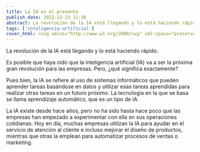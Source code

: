 ```yaml
---
title: La IA es el presente
publish_date: 2022-12-23 11:30
abstract: La revolución de la IA está llegando y lo está haciendo rápido.
tags: ['inteligencia-artificial']
cover_html: <svg xmlns="http://www.w3.org/2000/svg" xml:space="preserve" style="enable-background:new 0 0 119.25 122.88" viewBox="0 0 119.25 122.88" fill="currentColor"><path d="M86.28 104.11a4.04 4.04 0 0 0-3.04 0c-.47.2-.9.48-1.25.84l-.03.02a3.6 3.6 0 0 0-.77 1.1h-6.31v-5.48a13.64 13.64 0 0 1-3.54 1.1v6.14a1.76 1.76 0 0 0 1.77 1.77h8.14a3.35 3.35 0 0 0 .69.95l.03.03a3.94 3.94 0 0 0 4.3.87l.03-.01a4.05 4.05 0 0 0 2.15-2.15 4.04 4.04 0 0 0 0-3.04 3.94 3.94 0 0 0-2.17-2.14zm-28.85-37.5h-7.4l-1.06 3.48h-6.66l7.95-21.12h7.14l7.92 21.12h-6.83l-1.06-3.48zm-1.38-4.58-2.31-7.59-2.32 7.59h4.63zm11.11-13.07h6.55v21.12h-6.55V48.96zm-4.99-21.65a11.56 11.56 0 0 0-2.95 3.19.46.46 0 0 1-.17.17.59.59 0 0 1-.8-.17 11.56 11.56 0 0 0-2.95-3.19 9.45 9.45 0 0 0-3.7-1.63h-.02a10.07 10.07 0 0 0-3.79-.04 11.42 11.42 0 0 0-6.72 3.86c-.82.95-1.48 2.04-1.91 3.21l-.19.57c-.05.18-.11.38-.15.58a.57.57 0 0 1-.55.46c-1.34.2-2.67.69-3.91 1.42a13.44 13.44 0 0 0-3.44 2.99c-1 1.22-1.84 2.66-2.44 4.26a15.8 15.8 0 0 0-.97 4.9l-.01.68.01.66a.59.59 0 0 1-.24.51c-.82.59-1.56 1.2-2.22 1.83-.67.65-1.26 1.32-1.77 2.01a13.15 13.15 0 0 0-1.85 3.5 12.05 12.05 0 0 0-.17 7.3c.34 1.17.86 2.31 1.53 3.37a15.58 15.58 0 0 0 2.84 3.39.6.6 0 0 1 .18.54 13.53 13.53 0 0 0-.15 4.49 14.36 14.36 0 0 0 3.35 7.22 14.7 14.7 0 0 0 6.16 4.23 11.93 11.93 0 0 0 3.05.59c.27-.01.52.18.58.46a9.95 9.95 0 0 0 1.4 3.32 11.48 11.48 0 0 0 6.86 4.89 9.68 9.68 0 0 0 8.44-1.66 11.82 11.82 0 0 0 3.03-3.47.52.52 0 0 1 .23-.21.58.58 0 0 1 .78.24A10.7 10.7 0 0 0 62.12 95a9.34 9.34 0 0 0 3.46 1.8c1.57.43 3.21.43 4.8.1 1.7-.35 3.34-1.09 4.75-2.11A12.18 12.18 0 0 0 78 91.93a10.37 10.37 0 0 0 1.61-3.39.57.57 0 0 1 .47-.47c1.47-.26 2.92-.87 4.25-1.78a13.81 13.81 0 0 0 3.53-3.54 15.27 15.27 0 0 0 2.11-4.5c.44-1.55.65-3.23.58-5-.02-.2.07-.4.25-.52.86-.59 1.62-1.21 2.3-1.84.69-.66 1.3-1.34 1.82-2.05a12 12 0 0 0 2.07-10.43c-.3-1.15-.77-2.26-1.38-3.31l-.02-.02a15.49 15.49 0 0 0-3.13-3.8.59.59 0 0 1-.19-.55 13.34 13.34 0 0 0-.86-8.04 15.18 15.18 0 0 0-5.13-6.2 13.37 13.37 0 0 0-3.34-1.71l-.03-.01c-.61-.21-1.23-.36-1.84-.46h-.02c-.6-.1-1.2-.14-1.79-.13a.58.58 0 0 1-.6-.44 9.84 9.84 0 0 0-.93-2.38c-.54-1-1.25-1.92-2.08-2.71-.85-.81-1.82-1.5-2.86-2.03a11.15 11.15 0 0 0-3.44-1.09 10.07 10.07 0 0 0-3.46.1c-1.29.31-2.56.84-3.72 1.68zm16.35 11.26a.6.6 0 0 1 .52-.41c.42-.03.85-.01 1.28.06a9.67 9.67 0 0 1 3.75 1.58c.76.53 1.48 1.18 2.1 1.92l.01.02c.65.77 1.2 1.63 1.61 2.57a9.5 9.5 0 0 1 .75 4.86 9.17 9.17 0 0 1-.45 1.99l-.01.04a1.95 1.95 0 0 0 .77 2.25l.03.02a12.65 12.65 0 0 1 3.3 3.64c.44.75.78 1.53.99 2.33a7.77 7.77 0 0 1-.18 4.83 9.19 9.19 0 0 1-1.23 2.27l-.01.01c-.49.67-1.11 1.33-1.84 1.96-.7.6-1.51 1.17-2.44 1.72l-.03.02a1.99 1.99 0 0 0-.93 2.08l.01.08c.19 1.53.1 2.99-.21 4.32a11.27 11.27 0 0 1-1.7 3.86c-.59.85-1.27 1.58-2 2.16a7.61 7.61 0 0 1-2.39 1.31h-.01a.58.58 0 0 1-.72-.38c-1.13-3.69-3.08-4.88-6.38-6.58l-.07-.04a1.92 1.92 0 0 0-1.41-.1 1.8 1.8 0 0 0-1.07.9l-.03.06c-.22.46-.24.96-.1 1.41.15.45.47.85.93 1.09 2.76 1.41 4.8 2.48 4.77 5.94a5.81 5.81 0 0 1-.87 2.93 8.64 8.64 0 0 1-2.34 2.49 8.74 8.74 0 0 1-3.18 1.46 5.83 5.83 0 0 1-6.83-3.07 15.96 15.96 0 0 1-1.41-4.32c-.02-.05-.02-.11-.02-.16 0-.72-.56-1.19-1.29-1.4a3.73 3.73 0 0 0-2.02 0c-.72.22-1.28.69-1.28 1.4l-.02.14a13.42 13.42 0 0 1-2.32 5.09 6.43 6.43 0 0 1-3.75 2.46c-.98.2-1.99.15-2.95-.1a8.15 8.15 0 0 1-2.81-1.4 7.53 7.53 0 0 1-2-2.33 5.8 5.8 0 0 1-.73-2.75c0-3.64 2.2-4.86 5.11-6.35.46-.24.78-.64.93-1.09a1.9 1.9 0 0 0-.11-1.44 1.9 1.9 0 0 0-1.09-.93 1.92 1.92 0 0 0-1.41.1l-.03.01c-3.43 1.75-5.48 3.03-6.71 6.84a.6.6 0 0 1-.58.43 6.14 6.14 0 0 1-2.03-.4c-.81-.28-1.62-.69-2.38-1.21a11 11 0 0 1-3.68-4.34 9.67 9.67 0 0 1-.82-2.71v-.02a9.44 9.44 0 0 1 .43-4.33l.01-.03c.14-.41.13-.84.01-1.22l-.01-.02c-.13-.4-.39-.75-.75-1l-.02-.02a12.32 12.32 0 0 1-3.09-3.33 9.84 9.84 0 0 1-1.06-2.37 8.01 8.01 0 0 1 .12-5.03c.29-.81.71-1.62 1.29-2.41.49-.67 1.09-1.33 1.81-1.96a16.7 16.7 0 0 1 2.37-1.74c.33-.2.57-.48.73-.8l.01-.03c.16-.33.22-.7.17-1.07l-.01-.12v-.02a12.6 12.6 0 0 1-.11-2.14c.05-1.31.3-2.54.71-3.65a11.17 11.17 0 0 1 1.8-3.17 9.4 9.4 0 0 1 2.04-1.87c.73-.49 1.5-.84 2.29-1.04.3-.09.63.08.72.38a9.6 9.6 0 0 0 2.89 4.58l.06.05a1.83 1.83 0 0 0 2.59-.1l.03-.04c.34-.37.5-.85.48-1.32a1.9 1.9 0 0 0-.6-1.3 5.6 5.6 0 0 1-1.83-2.92 5.54 5.54 0 0 1 .06-3.67 6.6 6.6 0 0 1 1.28-2.12 7.88 7.88 0 0 1 1.96-1.62l.03-.02a7.72 7.72 0 0 1 2.43-.92 6.31 6.31 0 0 1 2.45.01c1.14.24 2.26.84 3.25 1.88.87.91 1.64 2.17 2.25 3.83l.01.02c.21.65.89 1.03 1.69 1.18.36.07.74.09 1.11.07h.01c.38-.02.74-.09 1.08-.2.6-.2 1.07-.52 1.18-.93v-.23c0-1.16.69-2.39 1.64-3.4a7.55 7.55 0 0 1 3.6-2.21 6.38 6.38 0 0 1 2.22-.05c.76.12 1.5.36 2.2.71l.06.02a8.2 8.2 0 0 1 1.93 1.36 7.44 7.44 0 0 1 1.4 1.82c.57 1.05.83 2.25.65 3.52-.16 1.11-.2 1.81-1.13 2.92l-.01.01a1.86 1.86 0 0 0 .19 2.59l.06.05a1.85 1.85 0 0 0 2.57-.21l.05-.07a8.24 8.24 0 0 0 1.71-3.42zm21.96 48.94a4.04 4.04 0 0 1 0-3.04c.2-.47.48-.9.84-1.25l.02-.03a3.6 3.6 0 0 1 1.1-.77v-6.31h-7.76c.01-.41.01-.82-.01-1.24a.63.63 0 0 1 .28-.59c.8-.55 1.53-1.12 2.19-1.71h7.06a1.76 1.76 0 0 1 1.77 1.77v8.14a3.35 3.35 0 0 1 .95.69l.03.03a3.94 3.94 0 0 1 .87 4.3l-.01.03a4.05 4.05 0 0 1-2.15 2.15 4.04 4.04 0 0 1-3.04 0 3.94 3.94 0 0 1-2.14-2.17zm11.24-20.25h-10.55a13.26 13.26 0 0 0 1.08-3.54h9.47l.22-.39a3.9 3.9 0 0 1 3.33-1.81c.52 0 1.02.1 1.49.29l.03.01a4.05 4.05 0 0 1 2.15 2.15 4.04 4.04 0 0 1 0 3.04 3.94 3.94 0 0 1-5.16 2.16l-.03-.01a4.05 4.05 0 0 1-1.8-1.49l-.02-.03-.21-.38zm3.36-9.68h-13.27a15.56 15.56 0 0 0-1.42-3.25l-.02-.03-.15-.26h13.1V42.49a4.98 4.98 0 0 1-.85-.65 3.94 3.94 0 0 1-.86-4.33 4.05 4.05 0 0 1 2.15-2.15 4.04 4.04 0 0 1 3.04 0 3.94 3.94 0 0 1 2.16 5.16l-.01.03a4.05 4.05 0 0 1-2.09 2.13V55.8c0 .49-.2.93-.52 1.25-.33.33-.77.53-1.26.53zm-13.87-8.54h-4.52a14.8 14.8 0 0 0 .21-3.54h2.54v-5.22a3.78 3.78 0 0 1-1.07-.77 3.94 3.94 0 0 1-.86-4.32c.2-.47.48-.9.83-1.26l.03-.03a3.94 3.94 0 0 1 4.33-.86c.47.2.9.48 1.26.84l.03.02c.36.36.65.78.85 1.26l.01.03a4.04 4.04 0 0 1-.83 4.3l-.03.03a4.14 4.14 0 0 1-1.01.73v7.02a1.76 1.76 0 0 1-1.77 1.77zM31.13 18.77a4.04 4.04 0 0 0 3.04 0c.47-.2.9-.48 1.25-.84l.03-.02a3.6 3.6 0 0 0 .77-1.1h6.31v5.45a13.14 13.14 0 0 1 3.54-1.27v-5.95a1.76 1.76 0 0 0-1.77-1.77h-8.14a3.35 3.35 0 0 0-.69-.95l-.03-.03a3.94 3.94 0 0 0-4.3-.87l-.03.01a4.05 4.05 0 0 0-2.15 2.15 4.04 4.04 0 0 0 0 3.04 3.94 3.94 0 0 0 2.17 2.15zM51.39 7.53v13.66c1.18.34 2.33.88 3.41 1.66l.12.09.01-.09V7.53l.39-.22a4.05 4.05 0 0 0 1.81-3.33c0-.52-.1-1.02-.29-1.49l-.01-.03A4.05 4.05 0 0 0 54.68.31a4.04 4.04 0 0 0-3.04 0 3.94 3.94 0 0 0-2.16 5.16l.01.03a4.05 4.05 0 0 0 1.49 1.8l.02.01.39.22zm9.67-3.36v19.98c.48-.49.99-.92 1.51-1.3a10.6 10.6 0 0 1 2.03-1.16V5.93h11.55a4.98 4.98 0 0 0 .65.85 3.94 3.94 0 0 0 4.33.86 3.94 3.94 0 0 0 2.45-3.67A3.94 3.94 0 0 0 79.6 0c-.52 0-1.02.1-1.49.29l-.03.01a4.05 4.05 0 0 0-2.13 2.09H62.83a1.76 1.76 0 0 0-1.77 1.78zm8.54 13.87v2.74a12.06 12.06 0 0 1 3.54.73v-1.69h5.22a3.78 3.78 0 0 0 .77 1.07 3.94 3.94 0 0 0 4.32.86c.47-.2.9-.48 1.26-.83l.03-.03a3.94 3.94 0 0 0 .86-4.33c-.2-.47-.48-.9-.84-1.26l-.02-.03a3.9 3.9 0 0 0-1.26-.85l-.03-.01a4.04 4.04 0 0 0-4.3.83l-.03.03a4.14 4.14 0 0 0-.73 1.01h-7.02c-.49 0-.93.2-1.25.52-.32.31-.52.75-.52 1.24zM18.77 35.2a4.04 4.04 0 0 1 0 3.04c-.2.47-.48.9-.84 1.25l-.02.03a3.6 3.6 0 0 1-1.1.77v6.31h6.55v.31l.02.75a.65.65 0 0 1-.27.58c-.86.61-1.63 1.25-2.33 1.9h-5.72a1.76 1.76 0 0 1-1.77-1.77v-8.14a3.35 3.35 0 0 1-.95-.69l-.03-.03a3.94 3.94 0 0 1-.87-4.3l.01-.03a4.05 4.05 0 0 1 2.15-2.15 4.04 4.04 0 0 1 3.04 0c.49.2.93.5 1.29.86.34.38.64.82.84 1.31zM7.53 55.45h9.4a13.37 13.37 0 0 0-1.03 3.53H7.53l-.22.39a3.9 3.9 0 0 1-3.33 1.81c-.52 0-1.02-.1-1.49-.29l-.03-.01a4.05 4.05 0 0 1-2.15-2.15 4.04 4.04 0 0 1 0-3.04 3.94 3.94 0 0 1 5.16-2.16l.03.01a4.05 4.05 0 0 1 1.8 1.49l.02.03.21.39zm-3.36 9.68H16.4c.38 1.21.93 2.38 1.63 3.49v.01l.02.04H5.93v11.55a4.98 4.98 0 0 1 .85.65 3.94 3.94 0 0 1 .86 4.33 4.05 4.05 0 0 1-2.15 2.15 4.04 4.04 0 0 1-3.04 0A3.94 3.94 0 0 1 0 83.66c0-.52.1-1.02.29-1.49l.01-.03a4.05 4.05 0 0 1 2.09-2.13V66.89a1.76 1.76 0 0 1 1.78-1.76zm13.87 8.54h3.3a14.62 14.62 0 0 0-.16 3.54h-1.37v5.22a3.78 3.78 0 0 1 1.07.77 3.94 3.94 0 0 1 .86 4.33c-.2.47-.48.9-.83 1.26l-.03.03a3.94 3.94 0 0 1-4.33.86c-.47-.2-.9-.48-1.26-.84l-.03-.02a3.9 3.9 0 0 1-.85-1.26l-.01-.03a4.04 4.04 0 0 1 .83-4.3l.03-.03a4.14 4.14 0 0 1 1.01-.73v-7.02c0-.49.2-.93.52-1.25a1.7 1.7 0 0 1 1.25-.53zm47.99 41.68v-13.99a10.32 10.32 0 0 1-3.51-1.91l-.02-.02v15.93l-.39.22a4.05 4.05 0 0 0-1.81 3.33c0 .52.1 1.02.29 1.49l.01.03a4.05 4.05 0 0 0 2.15 2.15 4.04 4.04 0 0 0 3.04 0 3.94 3.94 0 0 0 2.16-5.16l-.01-.03a4.05 4.05 0 0 0-1.49-1.8l-.03-.02-.39-.22zm-9.68 3.36V98.55a11.92 11.92 0 0 1-3.54 2.47v15.94H41.26a4.98 4.98 0 0 0-.65-.85 3.94 3.94 0 0 0-4.33-.86 4.05 4.05 0 0 0-2.15 2.15 4.04 4.04 0 0 0 0 3.04 3.94 3.94 0 0 0 5.16 2.16l.03-.01a4.05 4.05 0 0 0 2.13-2.09h13.12c.49 0 .93-.2 1.25-.52.33-.34.53-.78.53-1.27zm-8.54-13.87v-2.91a12.16 12.16 0 0 1-3.54-.72v1.87h-5.22a3.78 3.78 0 0 0-.77-1.07 3.94 3.94 0 0 0-4.32-.86c-.47.2-.9.48-1.26.83l-.03.02a3.94 3.94 0 0 0-.86 4.33c.2.47.48.9.84 1.26l.02.03c.36.36.78.65 1.26.85l.03.01a4.04 4.04 0 0 0 4.3-.83l.03-.03a4.14 4.14 0 0 0 .73-1.01h7.02a1.76 1.76 0 0 0 1.77-1.77z"/></svg>
---
```


La revolución de la IA está llegando y lo está haciendo rápido.

Es posible que haya oído que la inteligencia artificial (IA) va a ser la próxima
gran revolución para las empresas. Pero, ¿qué significa exactamente?

Pues bien, la IA se refiere al uso de sistemas informáticos que pueden aprender
tareas basándose en datos y utilizar esas tareas aprendidas para realizar otras
tareas en un futuro próximo. La tecnología en la que se basa se llama
aprendizaje automático, que es un tipo de IA.

La IA existe desde hace años, pero no ha sido hasta hace poco que las empresas
han empezado a experimentar con ella en sus operaciones cotidianas. Hoy en día,
muchas empresas utilizan la IA para ayudar en el servicio de atención al cliente
e incluso mejorar el diseño de productos, mientras que otras la emplean para
automatizar procesos de ventas o marketing.
